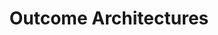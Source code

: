 ---
title: Outcome Architectures
description: |
    The successful adoption of technology is rooted in achieving outcomes. Whether
    these outcomes are focused on the internal needs of the business or for direct
    enagegement with your customer, the solutions employed are ever-evolving.
    
    Outcome Architectures are designed to enable you to achieve the outcomes that are 
    right for your business by way of a curated learning path. This content provides the 
    "Why?" in the form of strategy content, as well as the "How?" in the form of 
    practical and proven tactical references.
---